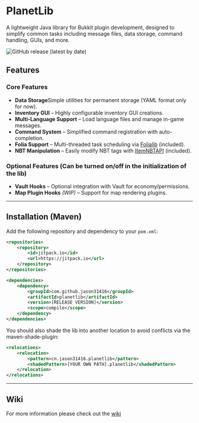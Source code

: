 # PlanetLib

A lightweight Java library for Bukkit plugin development, designed to simplify common tasks including message files, data storage, command handling, GUIs, and more.

![GitHub release (latest by date)](https://img.shields.io/github/v/release/jason31416/planetlib)

## Features

### Core Features
- **Data Storage**Simple utilities for permanent storage (YAML format only for now).
- **Inventory GUI** – Highly configurable inventory GUI creations.
- **Multi-Language Support** – Load language files and manage in-game messages.
- **Command System** – Simplified command registration with auto-completion.
- **Folia Support** – Multi-threaded task scheduling via [Folialib](https://github.com/TechnicallyCoded/FoliaLib) (included).
- **NBT Manipulation** – Easily modify NBT tags with [ItemNBTAPI](https://github.com/tr7zw/Item-NBT-API) (included).

### Optional Features (Can be turned on/off in the initialization of the lib)
- **Vault Hooks** – Optional integration with Vault for economy/permissions.
- **Map Plugin Hooks** *(WIP)* – Support for map rendering plugins.

---

## Installation (Maven)

Add the following repository and dependency to your `pom.xml`:

```xml
<repositories>
    <repository>
        <id>jitpack.io</id>
        <url>https://jitpack.io</url>
    </repository>
</repositories>

<dependencies>
    <dependency>
        <groupId>com.github.jason31416</groupId>
        <artifactId>planetlib</artifactId>
        <version>[RELEASE VERSION]</version>
        <scope>compile</scope>
    </dependency>
</dependencies>
```

You should also shade the lib into another location to avoid conflicts via the maven-shade-plugin:
```xml
<relocations>
    <relocation>
        <pattern>cn.jason31416.planetlib</pattern>
        <shadedPattern>[YOUR OWN PATH].planetlib</shadedPattern>
    </relocation>
</relocations>
```

---

## Wiki

For more information please check out the [wiki](https://bgithub.xyz/jason31416/planetlib/wiki)
